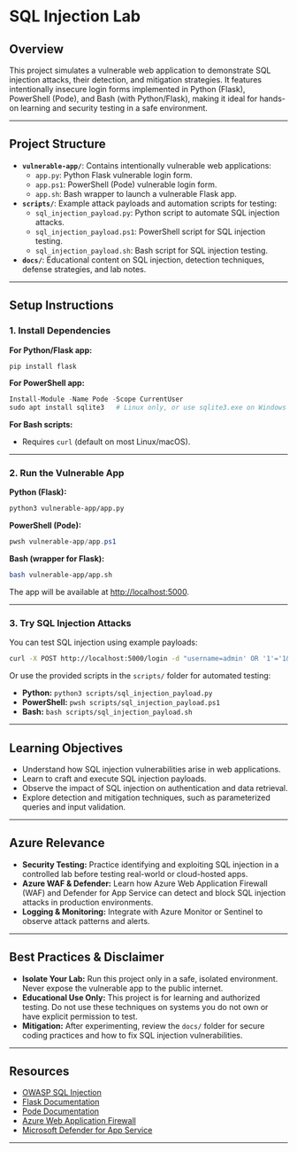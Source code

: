 # SQL Injection Lab

## Overview

This project simulates a vulnerable web application to demonstrate SQL injection attacks, their detection, and mitigation strategies. It features intentionally insecure login forms implemented in Python (Flask), PowerShell (Pode), and Bash (with Python/Flask), making it ideal for hands-on learning and security testing in a safe environment.

---

## Project Structure

- **`vulnerable-app/`**: Contains intentionally vulnerable web applications:
  - `app.py`: Python Flask vulnerable login form.
  - `app.ps1`: PowerShell (Pode) vulnerable login form.
  - `app.sh`: Bash wrapper to launch a vulnerable Flask app.
- **`scripts/`**: Example attack payloads and automation scripts for testing:
  - `sql_injection_payload.py`: Python script to automate SQL injection attacks.
  - `sql_injection_payload.ps1`: PowerShell script for SQL injection testing.
  - `sql_injection_payload.sh`: Bash script for SQL injection testing.
- **`docs/`**: Educational content on SQL injection, detection techniques, defense strategies, and lab notes.

---

## Setup Instructions

### 1. Install Dependencies

**For Python/Flask app:**
```bash
pip install flask
```

**For PowerShell app:**
```powershell
Install-Module -Name Pode -Scope CurrentUser
sudo apt install sqlite3   # Linux only, or use sqlite3.exe on Windows
```

**For Bash scripts:**
- Requires `curl` (default on most Linux/macOS).

---

### 2. Run the Vulnerable App

**Python (Flask):**
```bash
python3 vulnerable-app/app.py
```

**PowerShell (Pode):**
```powershell
pwsh vulnerable-app/app.ps1
```

**Bash (wrapper for Flask):**
```bash
bash vulnerable-app/app.sh
```

The app will be available at [http://localhost:5000](http://localhost:5000).

---

### 3. Try SQL Injection Attacks

You can test SQL injection using example payloads:

```bash
curl -X POST http://localhost:5000/login -d "username=admin' OR '1'='1&password=any"
```

Or use the provided scripts in the `scripts/` folder for automated testing:

- **Python:** `python3 scripts/sql_injection_payload.py`
- **PowerShell:** `pwsh scripts/sql_injection_payload.ps1`
- **Bash:** `bash scripts/sql_injection_payload.sh`

---

## Learning Objectives

- Understand how SQL injection vulnerabilities arise in web applications.
- Learn to craft and execute SQL injection payloads.
- Observe the impact of SQL injection on authentication and data retrieval.
- Explore detection and mitigation techniques, such as parameterized queries and input validation.

---

## Azure Relevance

- **Security Testing:** Practice identifying and exploiting SQL injection in a controlled lab before testing real-world or cloud-hosted apps.
- **Azure WAF & Defender:** Learn how Azure Web Application Firewall (WAF) and Defender for App Service can detect and block SQL injection attacks in production environments.
- **Logging & Monitoring:** Integrate with Azure Monitor or Sentinel to observe attack patterns and alerts.

---

## Best Practices & Disclaimer

- **Isolate Your Lab:** Run this project only in a safe, isolated environment. Never expose the vulnerable app to the public internet.
- **Educational Use Only:** This project is for learning and authorized testing. Do not use these techniques on systems you do not own or have explicit permission to test.
- **Mitigation:** After experimenting, review the `docs/` folder for secure coding practices and how to fix SQL injection vulnerabilities.

---

## Resources

- [OWASP SQL Injection](https://owasp.org/www-community/attacks/SQL_Injection)
- [Flask Documentation](https://flask.palletsprojects.com/)
- [Pode Documentation](https://pode.readthedocs.io/)
- [Azure Web Application Firewall](https://learn.microsoft.com/en-us/azure/web-application-firewall/)
- [Microsoft Defender for App Service](https://learn.microsoft.com/en-us/azure/app-service/overview-security)

---